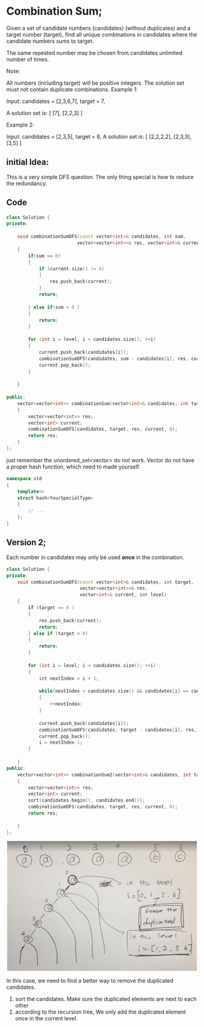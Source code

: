 # Combination Sum; 

Given a set of candidate numbers (candidates) (without duplicates) and a target number (target), find all unique combinations in candidates where the candidate numbers sums to target.

The same repeated number may be chosen from candidates unlimited number of times.

Note:

All numbers (including target) will be positive integers.
The solution set must not contain duplicate combinations.
Example 1:

Input: candidates = [2,3,6,7], target = 7,

A solution set is:
[
  [7],
  [2,2,3]
]


Example 2:

Input: candidates = [2,3,5], target = 8,
A solution set is:
[
  [2,2,2,2],
  [2,3,3],
  [3,5]
]

## initial Idea: 

This is a very simple DFS question. The only thing special is how to reduce the redundancy. 

## Code

```cpp
class Solution {
private: 

    void combinationSumDFS(const vector<int>& candidates, int sum, 
                          vector<vector<int>>& res, vector<int>& current, int level)
    {
        if(sum == 0) 
        {
            if (current.size() != 0)
            {
                res.push_back(current); 
            } 
            return;

        } else if(sum < 0 )
        {
            return; 
        }

        for (int i = level; i < candidates.size(); ++i)
        {
            current.push_back(candidates[i]); 
            combinationSumDFS(candidates, sum - candidates[i], res, current, i); 
            current.pop_back(); 
        }

    }

public:
    vector<vector<int>> combinationSum(vector<int>& candidates, int target) 
    {
        vector<vector<int>> res; 
        vector<int> current;
        combinationSumDFS(candidates, target, res, current, 0); 
        return res;         
    }
};
```

just remember the unordered_set<vector<int>> do not work. Vector<int> do not have a proper hash function, which need to made yourself. 

```cpp
namespace std
{
    template<>
    struct hash<YourSpecialType>
    {
        // ...
    };
}
```

## Version 2; 

Each number in candidates may only be used **once** in the combination.



```cpp
class Solution {
private: 
    void combinationSumDFS(const vector<int>& candidates, int target,
                           vector<vector<int>>& res, 
                           vector<int>& current, int level)
    {
        if (target == 0 )
        {
            res.push_back(current); 
            return; 
        } else if (target < 0)
        {
            return; 
        }

        for (int i = level; i < candidates.size(); ++i)
        {
            int nextIndex = i + 1; 
            
            while(nextIndex < candidates.size() && candidates[i] == candidates[nextIndex])
            {
                ++nextIndex; 
            }

            current.push_back(candidates[i]); 
            combinationSumDFS(candidates, target - candidates[i], res, current, i+1);
            current.pop_back(); 
            i = nextIndex-1;
        }

    }
public:
    vector<vector<int>> combinationSum2(vector<int>& candidates, int target) 
    {
        vector<vector<int>> res; 
        vector<int> current; 
        sort(candidates.begin(), candidates.end());
        combinationSumDFS(candidates, target, res, current, 0); 
        return res; 
        
    }
};
```

<p align = "center">   <img width = "500" src = "images/24_sombination_sum_2020-01-23-15-37-17.png "> </p>

In this case, we need to find a better way to remove the duplicated candidates.
1. sort the candidates. Make sure the duplicated elements are next to each other
2. according to the recursion tree, We only add the duplicated element once in the current level. 

